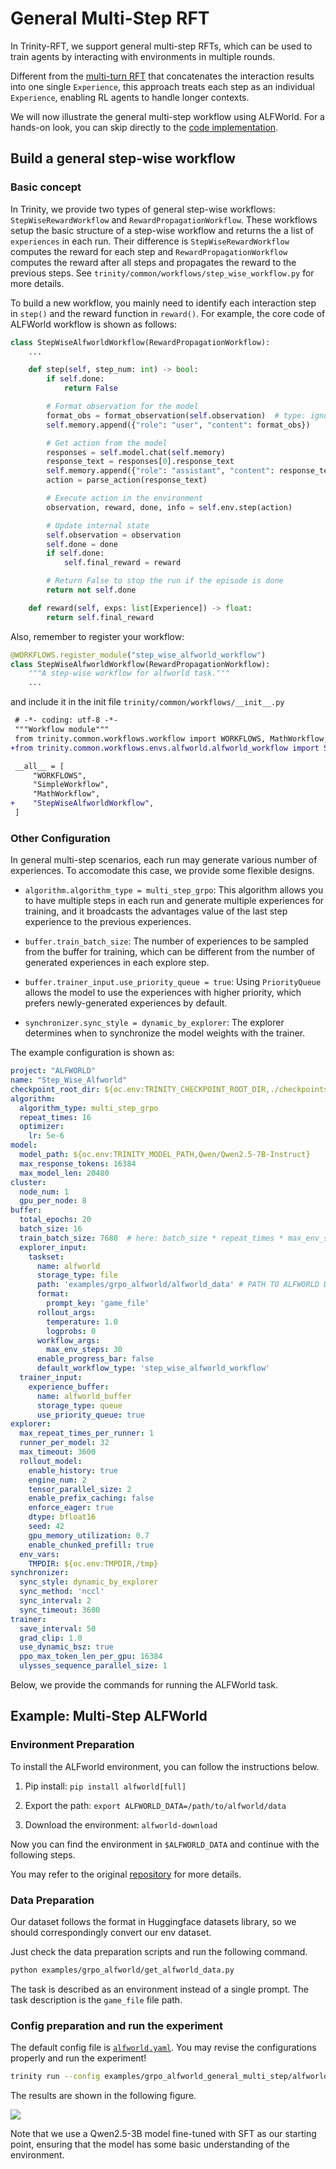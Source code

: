 # General Multi-Step RFT

In Trinity-RFT, we support general multi-step RFTs, which can be used to train agents by interacting with environments in multiple rounds.

Different from the [multi-turn RFT](./example_multi_turn.md) that concatenates the interaction results into one single `Experience`, this approach treats each step as an individual `Experience`, enabling RL agents to handle longer contexts.

We will now illustrate the general multi-step workflow using ALFWorld. For a hands-on look, you can skip directly to the [code implementation](#example-multi-step-alfworld).

## Build a general step-wise workflow

### Basic concept

In Trinity, we provide two types of general step-wise workflows: `StepWiseRewardWorkflow` and `RewardPropagationWorkflow`. These workflows setup the basic structure of a step-wise workflow and returns the a list of `experiences` in each run. Their difference is `StepWiseRewardWorkflow` computes the reward for each step and `RewardPropagationWorkflow` computes the reward after all steps and propagates the reward to the previous steps. See `trinity/common/workflows/step_wise_workflow.py` for more details.

To build a new workflow, you mainly need to identify each interaction step in `step()` and the reward function in `reward()`. For example, the core code of ALFWorld workflow is shown as follows:


```python
class StepWiseAlfworldWorkflow(RewardPropagationWorkflow):
    ...

    def step(self, step_num: int) -> bool:
        if self.done:
            return False

        # Format observation for the model
        format_obs = format_observation(self.observation)  # type: ignore
        self.memory.append({"role": "user", "content": format_obs})

        # Get action from the model
        responses = self.model.chat(self.memory)
        response_text = responses[0].response_text
        self.memory.append({"role": "assistant", "content": response_text})
        action = parse_action(response_text)

        # Execute action in the environment
        observation, reward, done, info = self.env.step(action)

        # Update internal state
        self.observation = observation
        self.done = done
        if self.done:
            self.final_reward = reward

        # Return False to stop the run if the episode is done
        return not self.done

    def reward(self, exps: list[Experience]) -> float:
        return self.final_reward
```

Also, remember to register your workflow:
```python
@WORKFLOWS.register_module("step_wise_alfworld_workflow")
class StepWiseAlfworldWorkflow(RewardPropagationWorkflow):
    """A step-wise workflow for alfworld task."""
    ...
```

and include it in the init file `trinity/common/workflows/__init__.py`

```diff
 # -*- coding: utf-8 -*-
 """Workflow module"""
 from trinity.common.workflows.workflow import WORKFLOWS, MathWorkflow, SimpleWorkflow
+from trinity.common.workflows.envs.alfworld.alfworld_workflow import StepWiseAlfworldWorkflow

 __all__ = [
     "WORKFLOWS",
     "SimpleWorkflow",
     "MathWorkflow",
+    "StepWiseAlfworldWorkflow",
 ]
```

### Other Configuration

In general multi-step scenarios, each run may generate various number of experiences. To accomodate this case, we provide some flexible designs.

- `algorithm.algorithm_type = multi_step_grpo`: This algorithm allows you to have multiple steps in each run and generate multiple experiences for training, and it broadcasts the advantages value of the last step experience to the previous experiences.

- `buffer.train_batch_size`: The number of experiences to be sampled from the buffer for training, which can be different from the number of generated experiences in each explore step.

- `buffer.trainer_input.use_priority_queue = true`: Using `PriorityQueue` allows the model to use the experiences with higher priority, which prefers newly-generated experiences by default.

- `synchronizer.sync_style = dynamic_by_explorer`: The explorer determines when to synchronize the model weights with the trainer.


The example configuration is shown as:

```yaml
project: "ALFWORLD"
name: "Step_Wise_Alfworld"
checkpoint_root_dir: ${oc.env:TRINITY_CHECKPOINT_ROOT_DIR,./checkpoints}
algorithm:
  algorithm_type: multi_step_grpo
  repeat_times: 16
  optimizer:
    lr: 5e-6
model:
  model_path: ${oc.env:TRINITY_MODEL_PATH,Qwen/Qwen2.5-7B-Instruct}
  max_response_tokens: 16384
  max_model_len: 20480
cluster:
  node_num: 1
  gpu_per_node: 8
buffer:
  total_epochs: 20
  batch_size: 16
  train_batch_size: 7680  # here: batch_size * repeat_times * max_env_steps
  explorer_input:
    taskset:
      name: alfworld
      storage_type: file
      path: 'examples/grpo_alfworld/alfworld_data' # PATH TO ALFWORLD DATA
      format:
        prompt_key: 'game_file'
      rollout_args:
        temperature: 1.0
        logprobs: 0
      workflow_args:
        max_env_steps: 30
      enable_progress_bar: false
      default_workflow_type: 'step_wise_alfworld_workflow'
  trainer_input:
    experience_buffer:
      name: alfworld_buffer
      storage_type: queue
      use_priority_queue: true
explorer:
  max_repeat_times_per_runner: 1
  runner_per_model: 32
  max_timeout: 3600
  rollout_model:
    enable_history: true
    engine_num: 2
    tensor_parallel_size: 2
    enable_prefix_caching: false
    enforce_eager: true
    dtype: bfloat16
    seed: 42
    gpu_memory_utilization: 0.7
    enable_chunked_prefill: true
  env_vars:
    TMPDIR: ${oc.env:TMPDIR,/tmp}
synchronizer:
  sync_style: dynamic_by_explorer
  sync_method: 'nccl'
  sync_interval: 2
  sync_timeout: 3600
trainer:
  save_interval: 50
  grad_clip: 1.0
  use_dynamic_bsz: true
  ppo_max_token_len_per_gpu: 16384
  ulysses_sequence_parallel_size: 1
```



Below, we provide the commands for running the ALFWorld task.

## Example: Multi-Step ALFWorld
### Environment Preparation
To install the ALFworld environment, you can follow the instructions below.

1. Pip install: `pip install alfworld[full]`

2. Export the path: `export ALFWORLD_DATA=/path/to/alfworld/data`

3. Download the environment: `alfworld-download`

Now you can find the environment in `$ALFWORLD_DATA` and continue with the following steps.

You may refer to the original [repository](https://github.com/alfworld/alfworld) for more details.

### Data Preparation
Our dataset follows the format in Huggingface datasets library, so we should correspondingly convert our env dataset.

Just check the data preparation scripts and run the following command.
```bash
python examples/grpo_alfworld/get_alfworld_data.py
```

The task is described as an environment instead of a single prompt. The task description is the `game_file` file path.


### Config preparation and run the experiment

The default config file is [`alfworld.yaml`](https://github.com/modelscope/Trinity-RFT/tree/main/examples/grpo_alfworld_general_multi_step/alfworld.yaml).
You may revise the configurations properly and run the experiment!

```bash
trinity run --config examples/grpo_alfworld_general_multi_step/alfworld.yaml
```

The results are shown in the following figure.

![](../../assets/alfworldv2_reward.png)


Note that we use a Qwen2.5-3B model fine-tuned with SFT as our starting point, ensuring that the model has some basic understanding of the environment.
